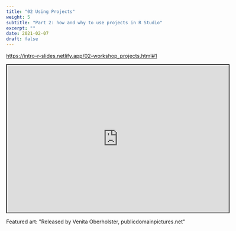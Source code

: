 ```yaml
---
title: "02 Using Projects"
weight: 5
subtitle: "Part 2: how and why to use projects in R Studio"
excerpt: ""
date: 2021-02-07
draft: false
---
```


https://intro-r-slides.netlify.app/02-workshop_projects.html#1

<iframe src="https://intro-r-slides.netlify.app/02-workshop_projects.html#1" width="600" height="400" style="border:2px solid currentColor;" loading="lazy" allowfullscreen></iframe> <script>fitvids('.shareagain', {players: 'iframe'});</script>

Featured art: "Released by Venita Oberholster, publicdomainpictures.net"
